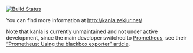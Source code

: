 [![Build Status](https://travis-ci.org/kanla/kanla.png?branch=master)](https://travis-ci.org/kanla/kanla)

You can find more information at http://kanla.zekjur.net/

Note that kanla is currently unmaintained and not under active development,
since the main developer switched to [Prometheus](http://prometheus.io), see
their [“Prometheus: Using the blackbox exporter”
article](http://michael.stapelberg.de/Artikel/prometheus-blackbox-exporter/).
